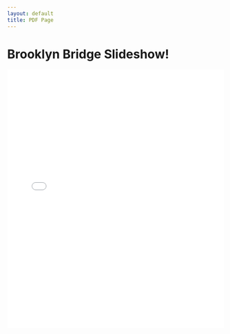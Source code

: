 ```yaml
---
layout: default
title: PDF Page
---
```



<h1>Brooklyn Bridge Slideshow!</h1>

<embed
  src="/BBSlides.pdf"
  type="application/pdf"
  width="100%"
  height="600px"
  />
